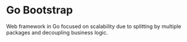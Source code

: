 # Go Bootstrap
Web framework in Go focused on scalability 
due to splitting by multiple packages and decoupling business logic. 

